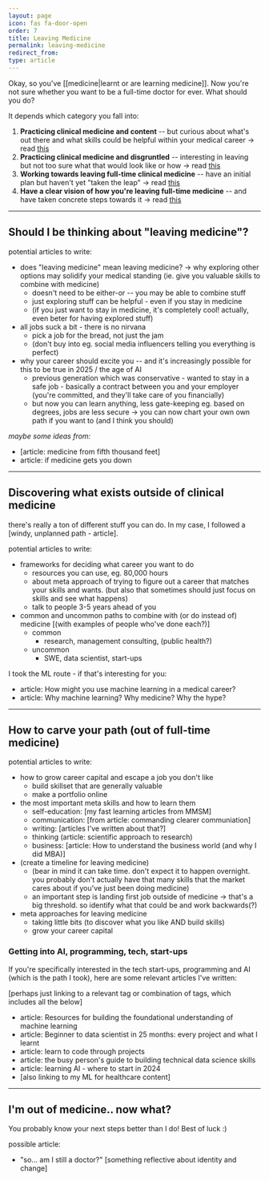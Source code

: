 ```yaml
---
layout: page
icon: fas fa-door-open
order: 7
title: Leaving Medicine
permalink: leaving-medicine
redirect_from: 
type: article
---
```



Okay, so you've [[medicine|learnt or are learning medicine]]. Now you're not sure whether you want to be a full-time doctor for ever. What should you do?

It depends which category you fall into:
1. **Practicing clinical medicine and content** -- but curious about what's out there and what skills could be helpful within your medical career -> read [this](/leaving-medicine#should-i-be-thinking-about-leaving-medicine)
2. **Practicing clinical medicine and disgruntled** -- interesting in leaving but not too sure what that would look like or how -> read [this](/leaving-medicine#discovering-what-exists-outside-of-clinical-medicine)
3. **Working towards leaving full-time clinical medicine** -- have an initial plan but haven't yet "taken the leap" -> read [this](/leaving-medicine#how-to-carve-your-path-out-of-full-time-medicine)
4. **Have a clear vision of how you're leaving full-time medicine** -- and have taken concrete steps towards it -> read [this](/leaving-medicine#how-to-carve-your-path-out-of-full-time-medicine)

<!-- {% include embed/tweet.html user="ChrisLovejoy_" id="1869435197080449118" %} -->


---


## Should I be thinking about "leaving medicine"?

potential articles to write:
- does "leaving medicine" mean leaving medicine? -> why exploring other options may solidify your medical standing (ie. give you valuable skills to combine with medicine)
    - doesn't need to be either-or -- you may be able to combine stuff
    - just exploring stuff can be helpful - even if you stay in medicine
    - (if you just want to stay in medicine, it's completely cool! actually, even beter for having explored stuff)
- all jobs suck a bit - there is no nirvana
    - pick a job for the bread, not just the jam
    - (don't buy into eg. social media influencers telling you everything is perfect)
- why your career should excite you -- and it's increasingly possible for this to be true in 2025 / the age of AI
    - previous generation which was conservative - wanted to stay in a safe job - basically a contract between you and your employer (you're committed, and they'll take care of you financially)
    - but now you can learn anything, less gate-keeping eg. based on degrees, jobs are less secure -> you can now chart your own own path if you want to (and I think you should)


*maybe some ideas from:*
- [article: medicine from fifth thousand feet]
- article: if medicine gets you down


---


## Discovering what exists outside of clinical medicine

there's really a ton of different stuff you can do. In my case, I followed a [windy, unplanned path - article].


potential articles to write:
- frameworks for deciding what career you want to do
    - resources you can use, eg. 80,000 hours
    - about meta approach of trying to figure out a career that matches your skills and wants. (but also that sometimes should just focus on skills and see what happens)
    - talk to people 3-5 years ahead of you
- common and uncommon paths to combine with (or do instead of) medicine [(with examples of people who've done each?)]
    - common
        - research, management consulting, (public health?)
    - uncommon
        - SWE, data scientist, start-ups


I took the ML route - if that's interesting for you:
- article: How might you use machine learning in a medical career?
- article: Why machine learning? Why medicine? Why the hype?


---


## How to carve your path (out of full-time medicine)


potential articles to write:
- how to grow career capital and escape a job you don't like
    - build skillset that are generally valuable
    - make a portfolio online
- the most important meta skills and how to learn them
    - self-education: [my fast learning articles from MMSM]
    - communication: [from article: commanding clearer communiation]
    - writing: [articles I've written about that?]
    - thinking (article: scientific approach to research)
    - business: [article: How to understand the business world (and why I did MBA)]
- (create a timeline for leaving medicine)
    - (bear in mind it can take time. don't expect it to happen overnight. you probably don't actually have that many skills that the market cares about if you've just been doing medicine)
    - an important step is landing first job outside of medicine -> that's a big threshold. so identify what that could be and work backwards(?)   
- meta approaches for leaving medicine
    - taking little bits (to discover what you like AND build skills)
    - grow your career capital



### Getting into AI, programming, tech, start-ups
If you're specifically interested in the tech start-ups, programming and AI (which is the path I took), here are some relevant articles I've written:

[perhaps just linking to a relevant tag or combination of tags, which includes all the below]
- article: Resources for building the foundational understanding of machine learning
- article: Beginner to data scientist in 25 months: every project and what I learnt
- article: learn to code through projects
- article: the busy person's guide to building technical data science skills
- article: learning AI - where to start in 2024
- [also linking to my ML for healthcare content]


---


## I'm out of medicine.. now what?

You probably know your next steps better than I do! Best of luck :)

possible article:
- "so... am I still a doctor?" [something reflective about identity and change]
